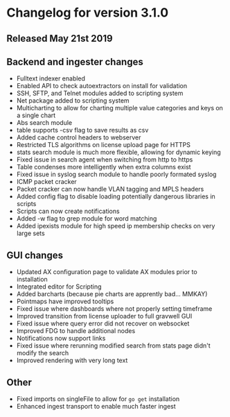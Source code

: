 # Changelog for version 3.1.0
  
## Released May 21st 2019

## Backend and ingester changes
* Fulltext indexer enabled
* Enabled API to check autoextractors on install for validation
* SSH, SFTP, and Telnet modules added to scripting system
* Net package added to scripting system
* Multicharting to allow for charting multiple value categories and keys on a single chart
* Abs search module
* table supports -csv flag to save results as csv
* Added cache control headers to webserver
* Restricted TLS algorithms on license upload page for HTTPS
* stats search module is much more flexible, allowing for dynamic keying
* Fixed issue in search agent when switching from http to https
* Table condenses more intelligently when extra columns exist
* Fixed issue in syslog search module to handle poorly formated syslog
* ICMP packet cracker
* Packet cracker can now handle VLAN tagging and MPLS headers
* Added config flag to disable loading potentially dangerous libraries in scripts
* Scripts can now create notifications
* Added -w flag to grep module for word matching
* Added ipexists module for high speed ip membership checks on very large sets

## GUI changes
* Updated AX configuration page to validate AX modules prior to installation
* Integrated editor for Scripting
* Added barcharts (because pie charts are apprently bad... MMKAY)
* Pointmaps have improved tooltips
* Fixed issue where dashboards where not properly setting timeframe
* Improved transition from license uploader to full gravwell GUI
* Fixed issue where query error did not recover on websocket
* Improved FDG to handle additional nodes
* Notifications now support links
* Fixed issue where rerunning modified search from stats page didn't modify the search
* Improved rendering with very long text

## Other
* Fixed imports on singleFile to allow for `go get` installation
* Enhanced ingest transport to enable much faster ingest
